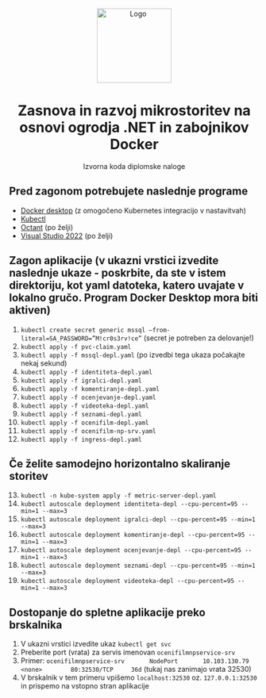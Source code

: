 <br />
<p align="center">
  <a href="https://github.com/Quiirex/diplomska_naloga_microservices">
    <img src="https://cdn-icons-png.flaticon.com/512/919/919853.png" alt="Logo" width="150" height="150">
  </a>

  <h1 align="center">Zasnova in razvoj mikrostoritev na osnovi ogrodja .NET in zabojnikov Docker</h1>

  <p align="center">
    Izvorna koda diplomske naloge
  <br/>
  </p>
</p>

## Pred zagonom potrebujete naslednje programe
* [Docker desktop](https://www.docker.com/products/docker-desktop/) (z omogočeno Kubernetes integracijo v nastavitvah)
* [Kubectl](https://kubernetes.io/docs/tasks/tools/install-kubectl-windows/)
* [Octant](https://octant.dev/) (po želji)
* [Visual Studio 2022](https://visualstudio.microsoft.com/vs/) (po želji)

## Zagon aplikacije (v ukazni vrstici izvedite naslednje ukaze - poskrbite, da ste v istem direktoriju, kot yaml datoteka, katero uvajate v lokalno gručo. Program Docker Desktop mora biti aktiven)
1. ```kubectl create secret generic mssql —from-literal=SA_PASSWORD=”M!cr0s3rv!ce”``` (secret je potreben za delovanje!)
2. ```kubectl apply -f pvc-claim.yaml```
3. ```kubectl apply -f mssql-depl.yaml``` (po izvedbi tega ukaza počakajte nekaj sekund)
4. ```kubectl apply -f identiteta-depl.yaml```
5. ```kubectl apply -f igralci-depl.yaml```
6. ```kubectl apply -f komentiranje-depl.yaml```
7. ```kubectl apply -f ocenjevanje-depl.yaml```
8. ```kubectl apply -f videoteka-depl.yaml```
9. ```kubectl apply -f seznami-depl.yaml```
10. ```kubectl apply -f ocenifilm-depl.yaml```
11. ```kubectl apply -f ocenifilm-np-srv.yaml```
12. ```kubectl apply -f ingress-depl.yaml```

## Če želite samodejno horizontalno skaliranje storitev

13. ```kubectl -n kube-system apply -f metric-server-depl.yaml```
14. ```kubectl autoscale deployment identiteta-depl --cpu-percent=95 --min=1 --max=3```
15. ```kubectl autoscale deployment igralci-depl --cpu-percent=95 --min=1 --max=3```
16. ```kubectl autoscale deployment komentiranje-depl --cpu-percent=95 --min=1 --max=3```
17. ```kubectl autoscale deployment ocenjevanje-depl --cpu-percent=95 --min=1 --max=3```
18. ```kubectl autoscale deployment seznami-depl --cpu-percent=95 --min=1 --max=3```
19. ```kubectl autoscale deployment videoteka-depl --cpu-percent=95 --min=1 --max=3```

## Dostopanje do spletne aplikacije preko brskalnika
1. V ukazni vrstici izvedite ukaz ```kubectl get svc```
2. Preberite port (vrata) za servis imenovan ```ocenifilmnpservice-srv```
3. Primer: ```ocenifilmnpservice-srv       NodePort       10.103.130.79    <none>        80:32530/TCP     36d``` (tukaj nas zanimajo vrata 32530)
4. V brskalnik v tem primeru vpišemo ```localhost:32530``` oz. ```127.0.0.1:32530``` in prispemo na vstopno stran aplikacije
